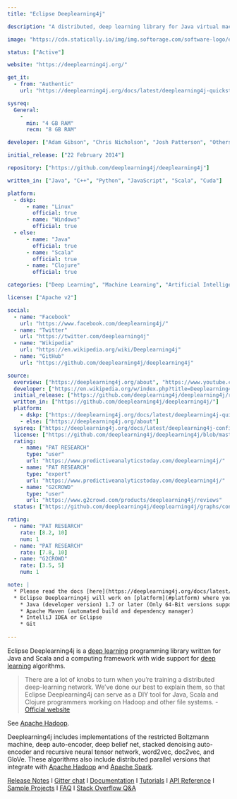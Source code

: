 ```yaml
---
title: "Eclipse Deeplearning4j"

description: "A distributed, deep learning library for Java virtual machine (JVM)"

image: "https://cdn.statically.io/img/img.softorage.com/software-logo/eclipse-deeplearning4j.png?h=64"

status: ["Active"]

website: "https://deeplearning4j.org/"

get_it:
  - from: "Authentic"
    url: "https://deeplearning4j.org/docs/latest/deeplearning4j-quickstart"

sysreq:
  General:
    -
      min: "4 GB RAM"
      recm: "8 GB RAM"

developer: ["Adam Gibson", "Chris Nicholson", "Josh Patterson", "Others"]

initial_release: ["22 February 2014"]

repository: ["https://github.com/deeplearning4j/deeplearning4j"]

written_in: ["Java", "C++", "Python", "JavaScript", "Scala", "Cuda"]

platform:
  - dskp:
      - name: "Linux"
        official: true
      - name: "Windows"
        official: true
  - else:
      - name: "Java"
        official: true
      - name: "Scala"
        official: true
      - name: "Clojure"
        official: true

categories: ["Deep Learning", "Machine Learning", "Artificial Intelligence", "Framework"]

license: ["Apache v2"]

social:
  - name: "Facebook"
    url: "https://www.facebook.com/deeplearning4j/"
  - name: "Twitter"
    url: "https://twitter.com/deeplearning4j"
  - name: "Wikipedia"
    url: "https://en.wikipedia.org/wiki/Deeplearning4j"
  - name: "GitHub"
    url: "https://github.com/deeplearning4j/deeplearning4j"

source:
  overview: ["https://deeplearning4j.org/about", "https://www.youtube.com/watch?v=LCsc1hFuNac"]
  developer: ["https://en.wikipedia.org/w/index.php?title=Deeplearning4j&oldid=875142026", "https://github.com/deeplearning4j/deeplearning4j/graphs/contributors"]
  initial_release: ["https://github.com/deeplearning4j/deeplearning4j/releases/tag/deeplearning4j-parent-0.0.0.1"]
  written_in: ["https://github.com/deeplearning4j/deeplearning4j/"]
  platform:
    - dskp: ["https://deeplearning4j.org/docs/latest/deeplearning4j-quickstart"]
    - else: ["https://deeplearning4j.org/about"]
  sysreq: ["https://deeplearning4j.org/docs/latest/deeplearning4j-config-memory"]
  license: ["https://github.com/deeplearning4j/deeplearning4j/blob/master/LICENSE"]
  rating:
    - name: "PAT RESEARCH"
      type: "user"
      url: "https://www.predictiveanalyticstoday.com/deeplearning4j/"
    - name: "PAT RESEARCH"
      type: "expert"
      url: "https://www.predictiveanalyticstoday.com/deeplearning4j/"
    - name: "G2CROWD"
      type: "user"
      url: "https://www.g2crowd.com/products/deeplearning4j/reviews"
  status: ["https://github.com/deeplearning4j/deeplearning4j/graphs/contributors", "https://deeplearning4j.org/release-notes"]

rating:
  - name: "PAT RESEARCH"
    rate: [8.2, 10]
    num: 1
  - name: "PAT RESEARCH"
    rate: [7.8, 10]
  - name: "G2CROWD"
    rate: [3.5, 5]
    num: 1

note: |
  * Please read the docs [here](https://deeplearning4j.org/docs/latest/deeplearning4j-config-gpu-cpu) completely for proper understanding of [system requirements and configuration](#sysreq).
  * Eclipse Deeplearning4j will work on [platform](#platform) where you can have the [prerequisites](https://deeplearning4j.org/docs/latest/deeplearning4j-quickstart#prerequisites):
    * Java (developer version) 1.7 or later (Only 64-Bit versions supported)
    * Apache Maven (automated build and dependency manager)
    * IntelliJ IDEA or Eclipse
    * Git
  
---
```

  Eclipse Deeplearning4j is a [deep learning](/categories/deep-learning) programming library written for Java and Scala and a computing framework with wide support for [deep learning](/categories/deep-learning) algorithms.
  
  > There are a lot of knobs to turn when you’re training a distributed deep-learning network. We’ve done our best to explain them, so that Eclipse Deeplearning4j can serve as a DIY tool for Java, Scala and Clojure programmers working on Hadoop and other file systems.
  > \- [Official website](https://deeplearning4j.org/about)
  
  See [Apache Hadoop](/software/apache-hadoop).
  
  Deeplearning4j includes implementations of the restricted Boltzmann machine, deep auto-encoder, deep belief net, stacked denoising auto-encoder and recursive neural tensor network, word2vec, doc2vec, and GloVe. These algorithms also include distributed parallel versions that integrate with [Apache Hadoop](/software/apache-hadoop) and [Apache Spark](/software/apache-spark).
  
  [Release Notes](https://deeplearning4j.org/release-notes)  I  [Gitter chat](https://gitter.im/deeplearning4j/deeplearning4j)  I  [Documentation](https://deeplearning4j.org/docs/latest/)  I  [Tutorials](https://deeplearning4j.org/tutorials/setup)  I  [API Reference](https://deeplearning4j.org/api/latest/)  I  [Sample Projects](https://github.com/deeplearning4j/dl4j-examples)  I  [FAQ](https://deeplearning4j.org/faq)  I  [Stack Overflow Q&A](https://stackoverflow.com/questions/tagged/deeplearning4j)





